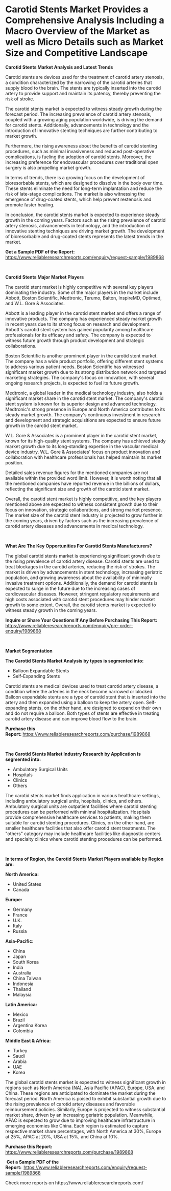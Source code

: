 <p><h1>Carotid Stents Market Provides a Comprehensive Analysis Including a Macro Overview of the Market as well as Micro Details such as Market Size and Competitive Landscape</h1></p><p><strong>Carotid Stents Market Analysis and Latest Trends</strong></p>
<p><p>Carotid stents are devices used for the treatment of carotid artery stenosis, a condition characterized by the narrowing of the carotid arteries that supply blood to the brain. The stents are typically inserted into the carotid artery to provide support and maintain its patency, thereby preventing the risk of stroke.</p><p>The carotid stents market is expected to witness steady growth during the forecast period. The increasing prevalence of carotid artery stenosis, coupled with a growing aging population worldwide, is driving the demand for carotid stents. Additionally, advancements in technology and the introduction of innovative stenting techniques are further contributing to market growth.</p><p>Furthermore, the rising awareness about the benefits of carotid stenting procedures, such as minimal invasiveness and reduced post-operative complications, is fueling the adoption of carotid stents. Moreover, the increasing preference for endovascular procedures over traditional open surgery is also propelling market growth.</p><p>In terms of trends, there is a growing focus on the development of bioresorbable stents, which are designed to dissolve in the body over time. These stents eliminate the need for long-term implantation and reduce the risk of late-stage complications. The market is also witnessing the emergence of drug-coated stents, which help prevent restenosis and promote faster healing.</p><p>In conclusion, the carotid stents market is expected to experience steady growth in the coming years. Factors such as the rising prevalence of carotid artery stenosis, advancements in technology, and the introduction of innovative stenting techniques are driving market growth. The development of bioresorbable and drug-coated stents represents the latest trends in the market.</p></p>
<p><strong>Get a Sample PDF of the Report:&nbsp;</strong> <a href="https://www.reliableresearchreports.com/enquiry/request-sample/1989868">https://www.reliableresearchreports.com/enquiry/request-sample/1989868</a></p>
<p>&nbsp;</p>
<p><strong>Carotid Stents Major Market Players</strong></p>
<p><p>The carotid stent market is highly competitive with several key players dominating the industry. Some of the major players in the market include Abbott, Boston Scientific, Medtronic, Terumo, Balton, InspireMD, Optimed, and W.L. Gore & Associates.</p><p>Abbott is a leading player in the carotid stent market and offers a range of innovative products. The company has experienced steady market growth in recent years due to its strong focus on research and development. Abbott's carotid stent system has gained popularity among healthcare professionals for its efficacy and safety. The company is expected to witness future growth through product development and strategic collaborations.</p><p>Boston Scientific is another prominent player in the carotid stent market. The company has a wide product portfolio, offering different stent systems to address various patient needs. Boston Scientific has witnessed significant market growth due to its strong distribution network and targeted marketing strategies. The company's focus on innovation, with several ongoing research projects, is expected to fuel its future growth.</p><p>Medtronic, a global leader in the medical technology industry, also holds a significant market share in the carotid stent market. The company's carotid stent system is known for its superior design and advanced technology. Medtronic's strong presence in Europe and North America contributes to its steady market growth. The company's continuous investment in research and development and strategic acquisitions are expected to ensure future growth in the carotid stent market.</p><p>W.L. Gore & Associates is a prominent player in the carotid stent market, known for its high-quality stent systems. The company has achieved steady market growth due to its long-standing expertise in the vascular medical device industry. W.L. Gore & Associates' focus on product innovation and collaboration with healthcare professionals has helped maintain its market position.</p><p>Detailed sales revenue figures for the mentioned companies are not available within the provided word limit. However, it is worth noting that all the mentioned companies have reported revenue in the billions of dollars, reflecting the significant size and growth of the carotid stent market.</p><p>Overall, the carotid stent market is highly competitive, and the key players mentioned above are expected to witness consistent growth due to their focus on innovation, strategic collaborations, and strong market presence. The market size of the carotid stent industry is projected to grow further in the coming years, driven by factors such as the increasing prevalence of carotid artery diseases and advancements in medical technology.</p></p>
<p>&nbsp;</p>
<p><strong>What Are The Key Opportunities For Carotid Stents Manufacturers?</strong></p>
<p><p>The global carotid stents market is experiencing significant growth due to the rising prevalence of carotid artery disease. Carotid stents are used to treat blockages in the carotid arteries, reducing the risk of strokes. The market is driven by advancements in stent technology, increasing geriatric population, and growing awareness about the availability of minimally invasive treatment options. Additionally, the demand for carotid stents is expected to surge in the future due to the increasing cases of cardiovascular diseases. However, stringent regulatory requirements and high costs associated with carotid stent procedures may hinder market growth to some extent. Overall, the carotid stents market is expected to witness steady growth in the coming years.</p></p>
<p><strong>Inquire or Share Your Questions If Any Before Purchasing This Report:</strong> <a href="https://www.reliableresearchreports.com/enquiry/pre-order-enquiry/1989868">https://www.reliableresearchreports.com/enquiry/pre-order-enquiry/1989868</a></p>
<p>&nbsp;</p>
<p><strong>Market Segmentation</strong></p>
<p><strong>The Carotid Stents Market Analysis by types is segmented into:</strong></p>
<p><ul><li>Balloon Expandable Stents</li><li>Self-Expanding Stents</li></ul></p>
<p><p>Carotid stents are medical devices used to treat carotid artery disease, a condition where the arteries in the neck become narrowed or blocked. Balloon expandable stents are a type of carotid stent that is inserted into the artery and then expanded using a balloon to keep the artery open. Self-expanding stents, on the other hand, are designed to expand on their own and do not require a balloon. Both types of stents are effective in treating carotid artery disease and can improve blood flow to the brain.</p></p>
<p><strong>Purchase this Report:&nbsp;</strong><a href="https://www.reliableresearchreports.com/purchase/1989868">https://www.reliableresearchreports.com/purchase/1989868</a></p>
<p>&nbsp;</p>
<p><strong>The Carotid Stents Market Industry Research by Application is segmented into:</strong></p>
<p><ul><li>Ambulatory Surgical Units</li><li>Hospitals</li><li>Clinics</li><li>Others</li></ul></p>
<p><p>The carotid stents market finds application in various healthcare settings, including ambulatory surgical units, hospitals, clinics, and others. Ambulatory surgical units are outpatient facilities where carotid stenting procedures can be performed with minimal hospitalization. Hospitals provide comprehensive healthcare services to patients, making them suitable for carotid stenting procedures. Clinics, on the other hand, are smaller healthcare facilities that also offer carotid stent treatments. The "others" category may include healthcare facilities like diagnostic centers and specialty clinics where carotid stenting procedures can be performed.</p></p>
<p>&nbsp;</p>
<p><strong>In terms of Region, the Carotid Stents Market Players available by Region are:</strong></p>
<p>
    <p> <strong> North America: </strong>
        <ul>
            <li>United States</li>
            <li>Canada</li>
        </ul>
        </p> 
    <p> <strong> Europe: </strong>
        <ul>
            <li>Germany</li>
            <li>France</li>
            <li>U.K.</li>
            <li>Italy</li>
            <li>Russia</li>
        </ul>
        </p> 
    <p> <strong> Asia-Pacific: </strong>
        <ul>
            <li>China</li>
            <li>Japan</li>
            <li>South Korea</li>
            <li>India</li>
            <li>Australia</li>
            <li>China Taiwan</li>
            <li>Indonesia</li>
            <li>Thailand</li>
            <li>Malaysia</li>
        </ul>
        </p> 
    <p> <strong> Latin America: </strong>
        <ul>
            <li>Mexico</li>
            <li>Brazil</li>
            <li>Argentina Korea</li>
            <li>Colombia</li>
        </ul>
        </p> 
    <p> <strong> Middle East & Africa: </strong>
        <ul>
            <li>Turkey</li>
            <li>Saudi</li>
            <li>Arabia</li>
            <li>UAE</li>
            <li>Korea</li>
        </ul>
    </p>
    </p>
<p><p>The global carotid stents market is expected to witness significant growth in regions such as North America (NA), Asia Pacific (APAC), Europe, USA, and China. These regions are anticipated to dominate the market during the forecast period. North America is poised to exhibit substantial growth due to the rising prevalence of carotid artery diseases and favorable reimbursement policies. Similarly, Europe is projected to witness substantial market share, driven by an increasing geriatric population. Meanwhile, APAC is expected to grow due to improving healthcare infrastructure in emerging economies like China. Each region is estimated to capture respective market share percentages, with North America at 30%, Europe at 25%, APAC at 20%, USA at 15%, and China at 10%.</p></p>
<p><strong>Purchase this Report: </strong><a href="https://www.reliableresearchreports.com/purchase/1989868">https://www.reliableresearchreports.com/purchase/1989868</a></p>
<p>&nbsp;<strong>Get a Sample PDF of the Report:&nbsp;&nbsp;</strong><a href="https://www.reliableresearchreports.com/enquiry/request-sample/1989868">https://www.reliableresearchreports.com/enquiry/request-sample/1989868</a></p>
<p><strong></strong></p>
<p>Check more reports on https://www.reliableresearchreports.com/</p>